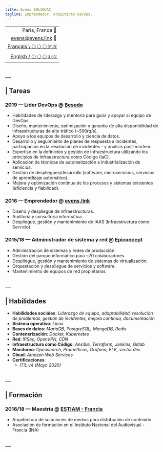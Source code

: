 ```yaml
---
title: Evens SOLIGNAC
tagline: Emprendedor, Arquitecto DevOps.
---
```

||
|-:|
| Paris, France :office: |
| [evens@evens.link](mailto:evens@evens.link) :e-mail: |
| [Français \ :full_moon: :full_moon: :full_moon: :fr:](https://evens.link) |
| [English / :full_moon: :full_moon: :full_moon: :us:](https://evens.link/en/) |

<br />
___
<br />

## | Tareas

### 2019 — Líder DevOps @ [Besedo](https://besedo.com/)
- Habilidades de liderazgo y mentoría para guiar y apoyar al equipo de DevOps.
- Diseño, mantenimiento, optimización y garantía de alta disponibilidad de infraestructuras de alto tráfico (~500rq/s).
- Apoyo a los equipos de desarrollo y ciencia de datos.
- Desarrollo y seguimiento de planes de respuesta a incidentes, participación en la resolución de incidentes - y análisis post-mortem.
- Expertise en la definición y gestión de infraestructura utilizando los principios de Infraestructura como Código (IaC).
- Aplicación de técnicas de automatización e industrialización de servicios.
- Gestión de despliegues/desarrollo (software, microservicios, servicios de aprendizaje automático).
- Mejora y optimización continua de los procesos y sistemas existentes (eficiencia y fiabilidad).

### 2016 — Emprendedor @ [evens.link](#)
- Diseño y despliegue de infraestructuras.
- Auditoría y consultoría informática.
- Despliegue, gestión y mantenimiento de IAAS (Infraestructura como Servicio).

### 2015/18 — Administrador de sistema y red @ [Epiconcept](https://www.epiconcept.fr)
- Administración de sistemas y redes de producción.
- Gestión del parque informático para ~70 colaboradores.
- Despliegue, gestión y mantenimiento de sistemas de virtualización.
- Orquestación y despliegue de servicios y software.
- Mantenimiento de equipos de red propietarios.

<br />
___
<br />

## | Habilidades

- __Habilidades sociales__: _Liderazgo de equipo, adaptabilidad, resolución de problemas, gestión de incidentes, mejora continua, documentación_
- __Sistema operativo__: _Linux_
- __Bases de datos__: _MariaDB, PostgreSQL, MongoDB, Redis_
- __Contenerización__: _Docker, Kubernetes_
- __Red__: _IPSec, OpenVPN, CDN_
- __Infraestructura como Código__: _Ansible, Terraform, Jenkins, Gitlab_
- __Monitoreo__: _Opensearch, Prometheus, Grafana, ELK, vector.dev_
- __Cloud__: _Amazon Web Services_
- __Certificaciones__:
    - _ITIL v4 (Mayo 2020)_

<br />
___
<br />

## | Formación

### 2016/18 — Maestría @ [ESTIAM - Francia](https://www.estiam.education)
- Arquitectura de soluciones de medios para distribución de contenido
- Asociación de formación en el Instituto Nacional del Audiovisual - Francia (INA)

<br />
___
<br />
